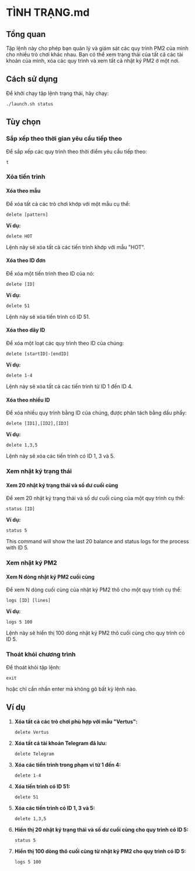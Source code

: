 # TÌNH TRẠNG.md

## Tổng quan

Tập lệnh này cho phép bạn quản lý và giám sát các quy trình PM2 của mình cho nhiều trò chơi khác nhau. Bạn có thể xem trạng thái của tất cả các tài khoản của mình, xóa các quy trình và xem tất cả nhật ký PM2 ở một nơi.

## Cách sử dụng
Để khởi chạy tập lệnh trạng thái, hãy chạy:
```
./launch.sh status
```

## Tùy chọn

### Sắp xếp theo thời gian yêu cầu tiếp theo
Để sắp xếp các quy trình theo thời điểm yêu cầu tiếp theo:
```
t
```

### Xóa tiến trình

#### Xóa theo mẫu
Để xóa tất cả các trò chơi khớp với một mẫu cụ thể:
```
delete [pattern]
```
**Ví dụ:**
```
delete HOT
```
Lệnh này sẽ xóa tất cả các tiến trình khớp với mẫu "HOT".

#### Xóa theo ID đơn
Để xóa một tiến trình theo ID của nó:
```
delete [ID]
```
**Ví dụ:**
```
delete 51
```
Lệnh này sẽ xóa tiến trình có ID 51.

#### Xóa theo dãy ID
Để xóa một loạt các quy trình theo ID của chúng:
```
delete [startID]-[endID]
```
**Ví dụ:**
```
delete 1-4
```
Lệnh này sẽ xóa tất cả các tiến trình từ ID 1 đến ID 4.

#### Xóa theo nhiều ID
Để xóa nhiều quy trình bằng ID của chúng, được phân tách bằng dấu phẩy:
```
delete [ID1],[ID2],[ID3]
```
**Ví dụ:**
```
delete 1,3,5
```
Lệnh này sẽ xóa các tiến trình có ID 1, 3 và 5.

### Xem nhật ký trạng thái

#### Xem 20 nhật ký trạng thái và số dư cuối cùng
Để xem 20 nhật ký trạng thái và số dư cuối cùng của một quy trình cụ thể:
```
status [ID]
```
**Ví dụ:**
```
status 5
```
This command will show the last 20 balance and status logs for the process with ID 5.

### Xem nhật ký PM2

#### Xem N dòng nhật ký PM2 cuối cùng
Để xem N dòng cuối cùng của nhật ký PM2 thô cho một quy trình cụ thể:
```
logs [ID] [lines]
```
**Ví dụ:**
```
logs 5 100
```
Lệnh này sẽ hiển thị 100 dòng nhật ký PM2 thô cuối cùng cho quy trình có ID 5.

### Thoát khỏi chương trình
Để thoát khỏi tập lệnh:
```
exit
```
hoặc chỉ cần nhấn enter mà không gõ bất kỳ lệnh nào.

## Ví dụ

1. **Xóa tất cả các trò chơi phù hợp với mẫu "Vertus":**
    ```
    delete Vertus
    ```

2. **Xóa tất cả tài khoản Telegram đã lưu:**
    ```
    delete Telegram
    ```

3. **Xóa các tiến trình trong phạm vi từ 1 đến 4:**
    ```
    delete 1-4
    ```

4. **Xóa tiến trình có ID 51:**
    ```
    delete 51
    ```

5. **Xóa các tiến trình có ID 1, 3 và 5:**
    ```
    delete 1,3,5
    ```

6. **Hiển thị 20 nhật ký trạng thái và số dư cuối cùng cho quy trình có ID 5:**
    ```
    status 5
    ```

7. **Hiển thị 100 dòng thô cuối cùng từ nhật ký PM2 cho quy trình có ID 5:**
    ```
    logs 5 100
    ```

